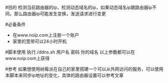 #目的
检测当前路由器的ip，检测动态域名的ip，如果动态域名ip跟路由器ip不同，那么路由器ip可能发生变换，发送请求进行变更

#必备条件
- 在www.noip.com上注册一个账户
- 家里的宽带可以24小时开机

#脚本使用
执行./ddns.sh 用户名 密码 你的域名
以上参数都可以在www.noip.com上获得


#参考
如果想使用树莓派在自己的家里搭建一个可以从外网访问的服务，可以使用本脚本来同步ip地址的变化，具体的路由器设置可以参考文章
